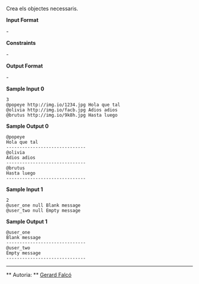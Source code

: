 Crea els objectes necessaris.

**Input Format**

\-

**Constraints**

\-

**Output Format**

\-

**Sample Input 0**

    3
    @popeye http://img.io/1234.jpg Hola que tal
    @olivia http://img.io/facb.jpg Adios adios
    @brutus http://img.io/9k8h.jpg Hasta luego

**Sample Output 0**

    @popeye
    Hola que tal
    ------------------------------
    @olivia
    Adios adios
    ------------------------------
    @brutus
    Hasta luego
    ------------------------------

**Sample Input 1**

    2
    @user_one null Blank message
    @user_two null Empty message

**Sample Output 1**

    @user_one
    Blank message
    ------------------------------
    @user_two
    Empty message
    ------------------------------

----------

** Autoria: **
[Gerard Falcó](https://github.com/gerardfp)
